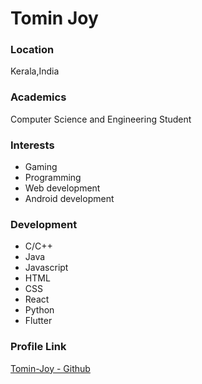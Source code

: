 # Tomin Joy

### Location

Kerala,India

### Academics

Computer Science and Engineering Student

### Interests

- Gaming
- Programming
- Web development
- Android development

### Development

- C/C++
- Java
- Javascript
- HTML
- CSS
- React
- Python
- Flutter


### Profile Link

[Tomin-Joy - Github](https://github.com/Tomin-Joy)